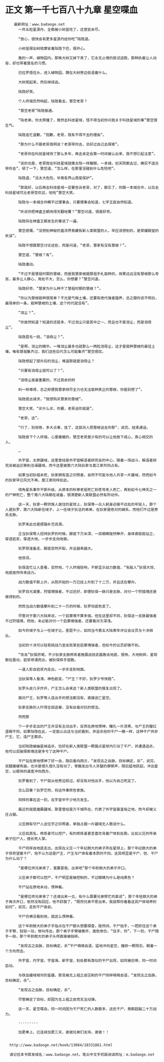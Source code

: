 # 正文 第一千七百八十九章 星空喋血
        最新网址：www.badaoge.net
          一共五粒星源丹，全都被小树苗吃了，还意犹未尽。
      
          “放心，很快会有更多星源丹给你吃”陆隐道。
      
          小树苗探出树枝摩挲着陆隐下巴，很开心。
      
          轰的一声，植物园内，那株大树又掉下来了，它永无止境的尝试逃跑，那种执着让人动容，却也带着莫名的习惯。
      
          巴拉罗捂住头，进入植物园，蹲在大树旁边低语着什么。
      
          大树爬起来，然后继续逃。
      
          陆隐好笑。
      
          个人终端忽然响起，陆隐看去，慧空老哥？
      
          “慧空老哥”陆隐接通。
      
          “陆老弟，你太莽撞了，竟然去科技星域，怪不得当初你问我关于科技星域的事”慧空很生气。
      
          陆隐连忙道歉，“抱歉，老哥，我有不得不去的理由”。
      
          “那为什么不跟老哥我明说？老哥带你去，总好过自己去探索”。
      
          “老哥你在科技星域待了那么多年，再去肯定会第一时间被认出来，我不想引起注意”。
      
          “说的也是，老哥我在科技星域就像太阳一样耀眼，一本城，创天院都去过，确实不适合带你去”，顿了一下，慧空道，“怎么样，在那里没碰到什么危险吧”。
      
          陆隐道，“没太大危险，毕竟有界山首座保护”。
      
          “那就好，以后再去科技星域一定要告诉老哥，对了，都忘了，你跟一本城合作，以后去科技星域可比老哥受欢迎，哈哈”慧空大笑。
      
          陆隐与一本城合作瞒不过理事会，只要理事会知道，七字王庭自然知道。
      
          “听说你把神蛊王朝闹得天翻地覆？”慧空问道，很是好奇。
      
          陆隐将在神蛊王朝发生的事说了一遍。
      
          慧空感慨，“没想到神秘的蛊流界竟藏有新人类联盟的人，早应该想到的，是荣耀殿堂的失误”。
      
          陆隐不想跟慧空讨论这些，而是问道，“老哥，慧家有没有慧根？”。
      
          慧空道，“慧根？有”。
      
          陆隐激动。
      
          “不过不是慧祖时期的慧根，而是我慧家根据慧祖手札栽种的，效果远远没有慧根那么夸张，最多让人静心，用处不大，怎么，你想要？”慧空问道。
      
          陆隐好奇，“慧家为什么种不了慧祖时期的慧根？”。
      
          “你以为慧根栽种很简单？不光是气候土壤，还要有绝代强者蕴养，总之跟你说不明白，最简单的一条，栽种慧根的土壤，这个时代就没有”。
      
          “泪尘？”。
      
          “你居然知道？知道的还挺多，不过泪尘只是其中之一，而且也不是泪尘，而是泪母尘”。
      
          陆隐眉毛一挑，“泪母尘？”。
      
          “是啊，泪尘的精华，一堆泪尘最多也就那么一两粒泪母尘，这才是栽种慧根的最佳土壤，唯有慧祖集齐过，我们这些后代怎么可能集齐”慧空感叹。
      
          陆隐想起了提升后的泪尘，难道那就是泪母尘？
      
          “只要有泪母尘就可以了？”。
      
          “泪母尘是最重要的，不过其余的材
      
          料一样难得，总之即便我慧家倾尽全力也无法栽种真正的慧根，你是别想了”。
      
          陆隐提出请求，“我想购买慧家的慧根”。
      
          慧空大笑，“买什么买，你要，老哥送你就是”。
      
          “老哥，这”。
      
          “行了，别拒绝，多大点事，挂了，这就派人把慧根送去你那”，说完，结束通话。
      
          陆隐放下个人终端，心里暖暖的，慧空老哥是少有的可以让他放下戒心，真心相交的人。
      
          …
      
          外宇宙，太原疆域，这里曾经是外宇宙解语者研究会的中心，随着一场战斗，解语者研究会被迫迁移到沧澜疆域，而今这里被第六大陆狄家与莫江家共同占有。
      
          如果当初狄祖未死，狄家拥有宙之印照者，自然不可能与他人共享一片疆域，然而如今的狄家早已风光不再，莫江家同样如此。
      
          得角星系事件不断升级，从原本的秋寒老祖死亡到苍穹老人死亡，再到如今七神天之一的尸神死亡，整个第六大陆都在戒备，很清楚新人类联盟必然有所动作。
      
          这一天，狄家一颗供族人居住的星球上，狄保等一众人躬身迎接不远处的年轻人，那个人是狄罗，第六大陆新任域子，上一任域子狄法的弟弟，在狄家是绝对的嫡系，而他们不过是旁系支脉。
      
          狄罗来此也是顺路补充资源。
      
          正当狄保等人招待狄罗的时候，脚底下万米深，一双眼睛陡然睁开，身体直挺挺站立，穿透岩浆，穿透大地，一步步走向地面。
      
          狄罗刚准备走，脚底突然开裂，并且越来越大。
      
          他惊讶。
      
          狄保连忙让人查看，突然地，个人终端轻响，不断显示战力数值，“有敌人”狄保大惊，地底居然传来战力。
      
          战力数值不断上升，从刚开始的一万已经上升到了十二万，并且还在攀升。
      
          狄罗目光凝重，狩猎境强者，不过还好，即便狄保一脉只是支脉，对付一个狩猎境还是做得到的。
      
          然而当战力数值攀升到二十一万的时候，狄罗彻底色变了。
      
          尽管对于第六大陆来说，一个启蒙境不算多强，但在这里却不同，狄保这一支脉最强者不过狩猎境，而他，未必能对付一个启蒙境强者，还要看对方深浅。
      
          如今的域子与上一任域子比，差距不小，如同当今第五大陆青年评议会议员与十决相比。
      
          当初的十决可以轻易挑战乃至击败某些启蒙境强者，但如今的议员却做不到。
      
          “攻击”狄保厉喝，不少狄家支脉修炼者施展战技武器轰击地底，很快，大地粉碎，星球都在震动，岩浆喷涌而出，被狄保挥手驱散。
      
          一道人影自岩浆内走出，一步步走到地面。
      
          当狄保等人看清，神色剧变，“尸王？不好，狄罗少爷快跑”。
      
          狄罗头皮几乎炸开，尸王怎么会来这？新人类联盟的报复出现了。
      
          面对尸王，狄罗等人连出手的想法都没有，直接逃亡星空。
      
          狄家支脉的人吓得全部逃窜，没有丝毫对抗的想法。
      
          然而那
      
          个一步步走出的尸王并没有主动出手，反而在原地愣神，瞳孔一片漆黑，与尸王的猩红竖眼不同，如果陆隐在此，一定能认出这与当初看到，并追杀他的干尸一模一样，这种干尸并非尸王，它，连尸王都杀。
      
          当初陆隐被幽星峡追杀，恰好在新人类联盟一颗据点星球内引动了干尸，并遭遇追杀，他可以突破探索境还是多亏了这种干尸。
      
          干尸站在原地愣神了好一会，随后看向西方，“发现古之血脉，目标确定，杀”，说完，双腿缓缓弯曲，也许是很久很久没有动了，骨骼发出令人牙酸的摩擦声，随后猛地跃起，冲出星空，以极快的速度冲向西方。
      
          狄罗看到了，干尸就从他旁边掠过，却没有对他出手，他以为自己死定了。
      
          怎么回事？狄罗茫然，将这件事转告家族。
      
          同样的事在这一刻，在宇宙中不少地方发生。
      
          最近的就是雄霸疆域，那里曾经是万千城所在，代表了外宇宙最富裕之地，而今却被义庄占据。
      
          义庄拥有守尸人这位宇之印照者，单独占据一片疆域无人敢说什么。
      
          义庄如其名，修炼者可以控尸，有的修炼者甚至喜欢背着尸体到处跑，比如义庄的传承弟子捡尸人，擅长死人掌。
      
          干尸同样自地底走出，出现在义庄一个年纪颇大的弟子所在星球上，那个年纪颇大的弟子惊奇望着干尸，他不认为这是尸王，尸王与尸体有着本质的不同，这具明显是干尸，但，干尸为什么动了？
      
          “是哪位师兄弟来了，莫要耍我，出来吧”那个年龄颇大的弟子开口。
      
          义庄弟子都可以控尸，干尸明显是被控制的，不过眼睛为什么是纯黑色？
      
          干尸站在原地未动，愣神着。
      
          “是哪位师兄弟来了？还请出来一见，有什么需要兄弟帮忙的直说”，那个年轻颇大的弟子再次开口，依然没有回应，他不舒服了，“既然兄弟不愿出来，我就帮你看看这具尸体培养的如何”，说完，走到干尸身前。
      
          干尸仿佛没看到他，就这么愣神着。
      
          这个年龄颇大的弟子手指点在干尸额头想要探查，陡然间，干尸抬手，一把抓住这个弟子手臂，轻轻一动，惨叫传出，那个弟子手臂被撕开，面色惨白，“住手，你”，下一刻，干尸随手一拍，那个年龄颇大的弟子头颅直接被拍碎。
      
          “发现古之血脉，目标确定，杀”干尸喃喃自语，猛地冲向星空，撞碎一颗陨石，朝着一个方向而去。
      
          外宇宙，内宇宙，宇宙海，新宇宙，到处都有类似的干尸出现，如同被召唤，同一时间启动。
      
          与铁血疆域相邻的蛮疆，那具被无上祖之皮压制的干尸同样喃喃自语，“发现古之血脉，目标确定，杀”。
      
          “发现古之血脉，目标确定，杀”。
      
          尽管确定了目标，却因为无上祖之皮而无法动弹。
      
          这一天，星空喋血，同一时间因为干尸死亡的人数极多，这些干尸，竟都超越二十万战力。
      
          ---------
      
          加更奉上，已连续加更三天，谢谢兄弟们支持，谢谢！！
      
      
      http://www.badaoge.net/book/13084/18331861.html
      
      请记住本书首发域名：www.badaoge.net。笔尖中文手机版阅读网址：m.badaoge.net